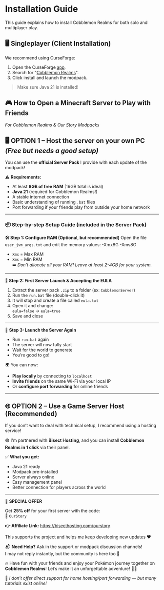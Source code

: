 # Installation Guide

This guide explains how to install Cobblemon Realms for both solo and multiplayer play.

## 🖥️ Singleplayer (Client Installation)

We recommend using CurseForge:

1. Open the CurseForge [app](https://www.curseforge.com/download/app).
2. Search for "[Cobblemon Realms](https://www.curseforge.com/minecraft/modpacks/cobblemon-realms)".
3. Click install and launch the modpack.

> Make sure Java 21 is installed!


## 🎮  How to Open a Minecraft Server to Play with Friends
*For Cobblemon Realms & Our Story Modpacks*

## 🖥️ OPTION 1 – Host the server on your own PC *(Free but needs a good setup)*

You can use the **official Server Pack** I provide with each update of the modpack!

⚠️ **Requirements:**
- At least **8GB of free RAM** (16GB total is ideal)
- **Java 21** (required for Cobblemon Realms!)
- A stable internet connection
- Basic understanding of running `.bat` files
- Port forwarding if your friends play from outside your home network

---

### 📦 Step-by-step Setup Guide (included in the Server Pack)

**🛠️ Step 1: Configure RAM (Optional, but recommended)**
Open the file `user_jvm_args.txt` and edit the memory values:
-Xmx8G -Xms8G


- `Xmx` = Max RAM  
- `Xms` = Min RAM  
➡️ *Don’t allocate all your RAM! Leave at least 2-4GB for your system.*

---

**📜 Step 2: First Server Launch & Accepting the EULA**  
1. Extract the server pack `.zip` to a folder (ex: `CobblemonServer`)  
2. Run the `run.bat` file (double-click it)  
3. It will stop and create a file called `eula.txt`  
4. Open it and change:  
   `eula=false` → `eula=true`  
5. Save and close

---

🔄 **Step 3: Launch the Server Again**
- Run `run.bat` again  
- The server will now fully start  
- Wait for the world to generate  
- You’re good to go!

🌍 You can now:
- **Play locally** by connecting to `localhost`
- **Invite friends** on the same Wi-Fi via your local IP
- Or **configure port forwarding** for online friends


---

## 🌐 OPTION 2 – Use a Game Server Host (Recommended)

If you don’t want to deal with technical setup, I recommend using a hosting service!

🟢 I'm partnered with **Bisect Hosting**, and you can install **Cobblemon Realms in 1 click** via their panel.

✅ **What you get:**
- Java 21 ready  
- Modpack pre-installed  
- Server always online  
- Easy management panel  
- Better connection for players across the world

---

🎁 **SPECIAL OFFER**

Get **25% off** for your first server with the code:  
🧡 `OurStory`

**👉 Affiliate Link:**
https://bisecthosting.com/ourstory

This supports the project and helps me keep developing new updates :heart:


📬 **Need Help?**
Ask in the support or modpack discussion channels!  
I may not reply instantly, but the community is here too :speech_balloon:



🔥 Have fun with your friends and enjoy your Pokémon journey together on **Cobblemon Realms**!
Let’s make it an unforgettable adventure! 🧭✨

:electric_plug: *I don’t offer direct support for home hosting/port forwarding — but many tutorials exist online!*
